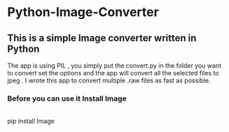 # Python-Image-Converter

## This is a simple Image converter written in Python
The app is using PIL , you simply put the convert.py in the folder you want to convert set the options 
and the app will convert all the selected files to jpeg . I wrote this app to convert multiple .raw files
as fast as possible.
### Before you can use it Install Image

</br> pip install Image 
